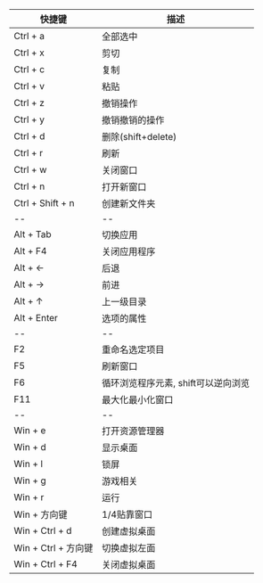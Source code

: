 快捷键|描述
--|--
Ctrl + a | 全部选中
Ctrl + x | 剪切
Ctrl + c | 复制
Ctrl + v | 粘贴
Ctrl + z | 撤销操作
Ctrl + y | 撤销撤销的操作
Ctrl + d | 删除(shift+delete)
Ctrl + r | 刷新
Ctrl + w | 关闭窗口
Ctrl + n | 打开新窗口
Ctrl + Shift + n | 创建新文件夹
--|--
Alt + Tab | 切换应用
Alt + F4 | 关闭应用程序
Alt + ← | 后退
Alt + → | 前进
Alt + ↑ | 上一级目录
Alt + Enter | 选项的属性
--|--
F2 | 重命名选定项目
F5 | 刷新窗口
F6 | 循环浏览程序元素, shift可以逆向浏览
F11 | 最大化最小化窗口
--|--
Win + e | 打开资源管理器
Win + d | 显示桌面
Win + l | 锁屏
Win + g | 游戏相关
Win + r | 运行
Win + 方向键 | 1/4贴靠窗口
Win + Ctrl + d | 创建虚拟桌面
Win + Ctrl + 方向键 | 切换虚拟左面
Win + Ctrl + F4 | 关闭虚拟桌面
